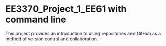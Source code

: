 # EE3370_Project_1_EE61 with command line
This project provides an introduction to using repositories and GitHub as a method of version control and collaboration.